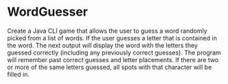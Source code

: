 # WordGuesser
Create a Java CLI game that allows the user to guess a word randomly picked from a list of words.
If the user guesses a letter that is contained in the word. The next output will display the word with the letters they guessed correctly (including any previously correct guesses). 
The program will remember past correct guesses and letter placements. If there are two or more of the same letters guessed, all spots with that character will be filled in.
